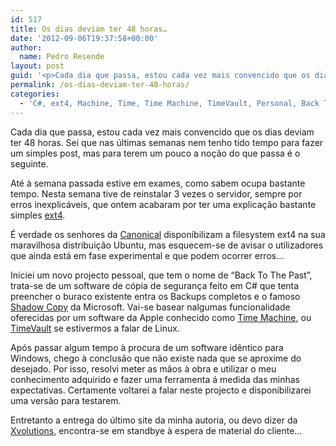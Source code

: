 ```yaml
---
id: 517
title: Os dias deviam ter 48 horas…
date: '2012-09-06T19:37:58+00:00'
author: 
  name: Pedro Resende
layout: post
guid: '<p>Cada dia que passa, estou cada vez mais convencido que os dias deviam ter 48 horas. Sei que nas últimas semanas nem tenho tido tempo para fazer um simples post, mas para terem um pouco a noção do que passa é o seguinte.</p><p>Até à semana passada estiv'
permalink: /os-dias-deviam-ter-48-horas/
categories:
  - 'C#, ext4, Machine, Time, Time Machine, TimeVault, Personal, Back To The Past, linux, Microsoft, Ubuntu, Xvolutions'
---
```

Cada dia que passa, estou cada vez mais convencido que os dias deviam ter 48 horas. Sei que nas últimas semanas nem tenho tido tempo para fazer um simples post, mas para terem um pouco a noção do que passa é o seguinte.

Até à semana passada estive em exames, como sabem ocupa bastante tempo. Nesta semana tive de reinstalar 3 vezes o servidor, sempre por erros inexplicáveis, que ontem acabaram por ter uma explicação bastante simples <a href="http://pt.wikipedia.org/wiki/Ext4" target="_blank">ext4</a>.

É verdade os senhores da <a href="http://www.canonical.com/" target="_blank">Canonical</a> disponibilizam a filesystem ext4 na sua maravilhosa distribuição Ubuntu, mas esquecem-se de avisar o utilizadores que ainda está em fase experimental e que podem ocorrer erros…

Iniciei um novo projecto pessoal, que tem o nome de “Back To The Past”, trata-se de um software de cópia de segurança feito em C# que tenta preencher o buraco existente entra os Backups completos e o famoso <a href="http://en.wikipedia.org/wiki/Shadow_Copy" target="_blank">Shadow Copy</a> da Microsoft. Vai-se basear nalgumas funcionalidade oferecidas por um software da Apple conhecido como <a href="http://www.apple.com/macosx/what-is-macosx/time-machine.html" target="_blank">Time Machine</a>, ou <a href="https://launchpad.net/timevault" target="_blank">TimeVault</a> se estivermos a falar de Linux.

Após passar algum tempo à procura de um software idêntico para Windows, chego à conclusão que não existe nada que se aproxime do desejado. Por isso, resolvi meter as mãos à obra e utilizar o meu conhecimento adquirido e fazer uma ferramenta á medida das minhas expectativas. Certamente voltarei a falar neste projecto e disponibilizarei uma versão para testarem.

Entretanto a entrega do último site da minha autoria, ou devo dizer da <a href="http://www.xvolutions.com/" target="_blank">Xvolutions</a>, encontra-se em standbye à espera de material do cliente…